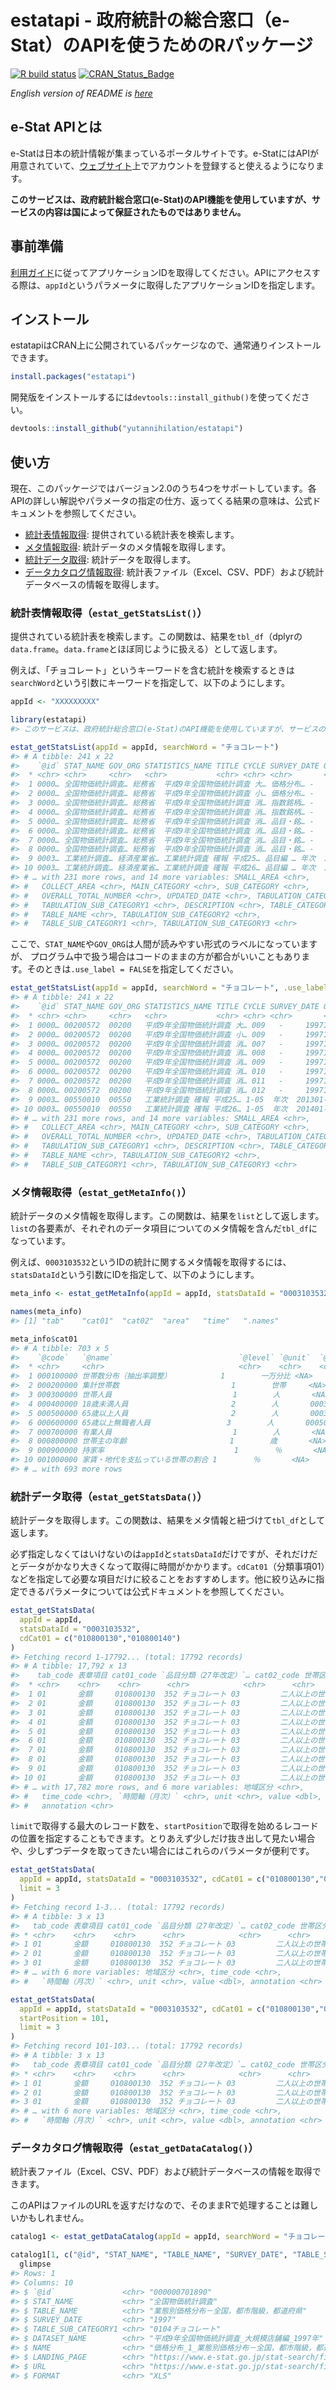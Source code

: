 
<!-- README.md is generated from README.Rmd. Please edit that file -->

# estatapi - 政府統計の総合窓口（e-Stat）のAPIを使うためのRパッケージ

<!-- badges: start -->

[![R build
status](https://github.com/yutannihilation/estatapi/workflows/R-CMD-check/badge.svg)](https://github.com/yutannihilation/estatapi/actions)
[![CRAN\_Status\_Badge](https://www.r-pkg.org/badges/version/estatapi)](http://cran.r-project.org/package=estatapi)
<!-- badges: end -->


*English version of README is
[here](https://github.com/yutannihilation/estatapi/blob/master/README.en.md)*

## e-Stat APIとは

e-Statは日本の統計情報が集まっているポータルサイトです。e-StatにはAPIが用意されていて、[ウェブサイト](http://www.e-stat.go.jp/api/)上でアカウントを登録すると使えるようになります。

**このサービスは、政府統計総合窓口(e-Stat)のAPI機能を使用していますが、サービスの内容は国によって保証されたものではありません。**

## 事前準備

[利用ガイド](http://www.e-stat.go.jp/api/api-guide/)に従ってアプリケーションIDを取得してください。APIにアクセスする際は、`appId`というパラメータに取得したアプリケーションIDを指定します。

## インストール

estatapiはCRAN上に公開されているパッケージなので、通常通りインストールできます。

``` r
install.packages("estatapi")
```

開発版をインストールするには`devtools::install_github()`を使ってください。

``` r
devtools::install_github("yutannihilation/estatapi")
```

## 使い方

現在、このパッケージではバージョン2.0のうち4つをサポートしています。各APIの詳しい解説やパラメータの指定の仕方、返ってくる結果の意味は、公式ドキュメントを参照してください。

  - [統計表情報取得](http://www.e-stat.go.jp/api/e-stat-manual/#api_2_1):
    提供されている統計表を検索します。
  - [メタ情報取得](http://www.e-stat.go.jp/api/e-stat-manual/#api_2_2):
    統計データのメタ情報を取得します。
  - [統計データ取得](http://www.e-stat.go.jp/api/e-stat-manual/#api_2_3):
    統計データを取得します。
  - [データカタログ情報取得](http://www.e-stat.go.jp/api/e-stat-manual/#api_2_6):
    統計表ファイル（Excel、CSV、PDF）および統計データベースの情報を取得します。

### 統計表情報取得（`estat_getStatsList()`）

提供されている統計表を検索します。この関数は、結果を`tbl_df`（dplyrの`data.frame`。`data.frame`とほぼ同じように扱える）として返します。

例えば、「チョコレート」というキーワードを含む統計を検索するときは`searchWord`という引数にキーワードを指定して、以下のようにします。

``` r
appId <- "XXXXXXXXX"
```

``` r
library(estatapi)
#> このサービスは、政府統計総合窓口(e-Stat)のAPI機能を使用していますが、サービスの内容は国によって保証されたものではありません。

estat_getStatsList(appId = appId, searchWord = "チョコレート")
#> # A tibble: 241 x 22
#>    `@id` STAT_NAME GOV_ORG STATISTICS_NAME TITLE CYCLE SURVEY_DATE OPEN_DATE
#>  * <chr> <chr>     <chr>   <chr>           <chr> <chr> <chr>       <chr>    
#>  1 0000… 全国物価統計調査… 総務省  平成9年全国物価統計調査 大… 価格分布… -     199711      2007-09-…
#>  2 0000… 全国物価統計調査… 総務省  平成9年全国物価統計調査 小… 価格分布… -     199711      2007-09-…
#>  3 0000… 全国物価統計調査… 総務省  平成9年全国物価統計調査 消… 指数銘柄… -     199711      2007-09-…
#>  4 0000… 全国物価統計調査… 総務省  平成9年全国物価統計調査 消… 指数銘柄… -     199711      2007-09-…
#>  5 0000… 全国物価統計調査… 総務省  平成9年全国物価統計調査 消… 品目・銘… -     199711      2007-09-…
#>  6 0000… 全国物価統計調査… 総務省  平成9年全国物価統計調査 消… 品目・銘… -     199711      2007-09-…
#>  7 0000… 全国物価統計調査… 総務省  平成9年全国物価統計調査 消… 品目・銘… -     199711      2007-09-…
#>  8 0000… 全国物価統計調査… 総務省  平成9年全国物価統計調査 消… 品目・銘… -     199711      2007-09-…
#>  9 0003… 工業統計調査… 経済産業省… 工業統計調査 確報 平成25… 品目編 … 年次  201301-201… 2015-05-…
#> 10 0003… 工業統計調査… 経済産業省… 工業統計調査 確報 平成26… 品目編 … 年次  201401-201… 2016-04-…
#> # … with 231 more rows, and 14 more variables: SMALL_AREA <chr>,
#> #   COLLECT_AREA <chr>, MAIN_CATEGORY <chr>, SUB_CATEGORY <chr>,
#> #   OVERALL_TOTAL_NUMBER <chr>, UPDATED_DATE <chr>, TABULATION_CATEGORY <chr>,
#> #   TABULATION_SUB_CATEGORY1 <chr>, DESCRIPTION <chr>, TABLE_CATEGORY <chr>,
#> #   TABLE_NAME <chr>, TABULATION_SUB_CATEGORY2 <chr>,
#> #   TABLE_SUB_CATEGORY1 <chr>, TABULATION_SUB_CATEGORY3 <chr>
```

ここで、`STAT_NAME`や`GOV_ORG`は人間が読みやすい形式のラベルになっていますが、
プログラム中で扱う場合はコードのままの方が都合がいいこともあります。そのときは`.use_label
= FALSE`を指定してください。

``` r
estat_getStatsList(appId = appId, searchWord = "チョコレート", .use_label = FALSE)
#> # A tibble: 241 x 22
#>    `@id` STAT_NAME GOV_ORG STATISTICS_NAME TITLE CYCLE SURVEY_DATE OPEN_DATE
#>  * <chr> <chr>     <chr>   <chr>           <chr> <chr> <chr>       <chr>    
#>  1 0000… 00200572  00200   平成9年全国物価統計調査 大… 009   -     199711      2007-09-…
#>  2 0000… 00200572  00200   平成9年全国物価統計調査 小… 009   -     199711      2007-09-…
#>  3 0000… 00200572  00200   平成9年全国物価統計調査 消… 007   -     199711      2007-09-…
#>  4 0000… 00200572  00200   平成9年全国物価統計調査 消… 008   -     199711      2007-09-…
#>  5 0000… 00200572  00200   平成9年全国物価統計調査 消… 009   -     199711      2007-09-…
#>  6 0000… 00200572  00200   平成9年全国物価統計調査 消… 010   -     199711      2007-09-…
#>  7 0000… 00200572  00200   平成9年全国物価統計調査 消… 011   -     199711      2007-09-…
#>  8 0000… 00200572  00200   平成9年全国物価統計調査 消… 012   -     199711      2007-09-…
#>  9 0003… 00550010  00550   工業統計調査 確報 平成25… 1-05  年次  201301-201… 2015-05-…
#> 10 0003… 00550010  00550   工業統計調査 確報 平成26… 1-05  年次  201401-201… 2016-04-…
#> # … with 231 more rows, and 14 more variables: SMALL_AREA <chr>,
#> #   COLLECT_AREA <chr>, MAIN_CATEGORY <chr>, SUB_CATEGORY <chr>,
#> #   OVERALL_TOTAL_NUMBER <chr>, UPDATED_DATE <chr>, TABULATION_CATEGORY <chr>,
#> #   TABULATION_SUB_CATEGORY1 <chr>, DESCRIPTION <chr>, TABLE_CATEGORY <chr>,
#> #   TABLE_NAME <chr>, TABULATION_SUB_CATEGORY2 <chr>,
#> #   TABLE_SUB_CATEGORY1 <chr>, TABULATION_SUB_CATEGORY3 <chr>
```

### メタ情報取得（`estat_getMetaInfo()`）

統計データのメタ情報を取得します。この関数は、結果を`list`として返します。`list`の各要素が、それぞれのデータ項目についてのメタ情報を含んだ`tbl_df`になっています。

例えば、`0003103532`というIDの統計に関するメタ情報を取得するには、`statsDataId`という引数にIDを指定して、以下のようにします。

``` r
meta_info <- estat_getMetaInfo(appId = appId, statsDataId = "0003103532")

names(meta_info)
#> [1] "tab"    "cat01"  "cat02"  "area"   "time"   ".names"

meta_info$cat01
#> # A tibble: 703 x 5
#>    `@code`   `@name`                            `@level` `@unit`  `@parentCode`
#>  * <chr>     <chr>                              <chr>    <chr>    <chr>        
#>  1 000100000 世帯数分布（抽出率調整）           1        一万分比 <NA>         
#>  2 000200000 集計世帯数                         1        世帯     <NA>         
#>  3 000300000 世帯人員                           1        人       <NA>         
#>  4 000400000 18歳未満人員                       2        人       000300000    
#>  5 000500000 65歳以上人員                       2        人       000300000    
#>  6 000600000 65歳以上無職者人員                 3        人       000500000    
#>  7 000700000 有業人員                           1        人       <NA>         
#>  8 000800000 世帯主の年齢                       1        歳       <NA>         
#>  9 000900000 持家率                             1        ％       <NA>         
#> 10 001000000 家賃・地代を支払っている世帯の割合 1        ％       <NA>         
#> # … with 693 more rows
```

### 統計データ取得（`estat_getStatsData()`）

統計データを取得します。この関数は、結果をメタ情報と紐づけて`tbl_df`として返します。

必ず指定しなくてはいけないのは`appId`と`statsDataId`だけですが、それだけだとデータがかなり大きくなって取得に時間がかかります。`cdCat01`（分類事項01）などを指定して必要な項目だけに絞ることをおすすめします。他に絞り込みに指定できるパラメータについては公式ドキュメントを参照してください。

``` r
estat_getStatsData(
  appId = appId,
  statsDataId = "0003103532",
  cdCat01 = c("010800130","010800140")
)
#> Fetching record 1-17792... (total: 17792 records)
#> # A tibble: 17,792 x 13
#>    tab_code 表章項目 cat01_code `品目分類（27年改定）`… cat02_code 世帯区分 area_code
#>  * <chr>    <chr>    <chr>      <chr>            <chr>      <chr>    <chr>    
#>  1 01       金額     010800130  352 チョコレート 03         二人以上の世帯… 00000    
#>  2 01       金額     010800130  352 チョコレート 03         二人以上の世帯… 00000    
#>  3 01       金額     010800130  352 チョコレート 03         二人以上の世帯… 00000    
#>  4 01       金額     010800130  352 チョコレート 03         二人以上の世帯… 00000    
#>  5 01       金額     010800130  352 チョコレート 03         二人以上の世帯… 00000    
#>  6 01       金額     010800130  352 チョコレート 03         二人以上の世帯… 00000    
#>  7 01       金額     010800130  352 チョコレート 03         二人以上の世帯… 00000    
#>  8 01       金額     010800130  352 チョコレート 03         二人以上の世帯… 00000    
#>  9 01       金額     010800130  352 チョコレート 03         二人以上の世帯… 00000    
#> 10 01       金額     010800130  352 チョコレート 03         二人以上の世帯… 00000    
#> # … with 17,782 more rows, and 6 more variables: 地域区分 <chr>,
#> #   time_code <chr>, `時間軸（月次）` <chr>, unit <chr>, value <dbl>,
#> #   annotation <chr>
```

`limit`で取得する最大のレコード数を、`startPosition`で取得を始めるレコードの位置を指定することもできます。とりあえず少しだけ抜き出して見たい場合や、少しずつデータを取ってきたい場合にはこれらのパラメータが便利です。

``` r
estat_getStatsData(
  appId = appId, statsDataId = "0003103532", cdCat01 = c("010800130","010800140"),
  limit = 3
)
#> Fetching record 1-3... (total: 17792 records)
#> # A tibble: 3 x 13
#>   tab_code 表章項目 cat01_code `品目分類（27年改定）`… cat02_code 世帯区分 area_code
#> * <chr>    <chr>    <chr>      <chr>            <chr>      <chr>    <chr>    
#> 1 01       金額     010800130  352 チョコレート 03         二人以上の世帯… 00000    
#> 2 01       金額     010800130  352 チョコレート 03         二人以上の世帯… 00000    
#> 3 01       金額     010800130  352 チョコレート 03         二人以上の世帯… 00000    
#> # … with 6 more variables: 地域区分 <chr>, time_code <chr>,
#> #   `時間軸（月次）` <chr>, unit <chr>, value <dbl>, annotation <chr>

estat_getStatsData(
  appId = appId, statsDataId = "0003103532", cdCat01 = c("010800130","010800140"),
  startPosition = 101,
  limit = 3
)
#> Fetching record 101-103... (total: 17792 records)
#> # A tibble: 3 x 13
#>   tab_code 表章項目 cat01_code `品目分類（27年改定）`… cat02_code 世帯区分 area_code
#> * <chr>    <chr>    <chr>      <chr>            <chr>      <chr>    <chr>    
#> 1 01       金額     010800130  352 チョコレート 03         二人以上の世帯… 00000    
#> 2 01       金額     010800130  352 チョコレート 03         二人以上の世帯… 00000    
#> 3 01       金額     010800130  352 チョコレート 03         二人以上の世帯… 00000    
#> # … with 6 more variables: 地域区分 <chr>, time_code <chr>,
#> #   `時間軸（月次）` <chr>, unit <chr>, value <dbl>, annotation <chr>
```

### データカタログ情報取得（`estat_getDataCatalog()`）

統計表ファイル（Excel、CSV、PDF）および統計データベースの情報を取得できます。

このAPIはファイルのURLを返すだけなので、そのままRで処理することは難しいかもしれません。

``` r
catalog1 <- estat_getDataCatalog(appId = appId, searchWord = "チョコレート", dataType = c("PDF", "XLS"))

catalog1[1, c("@id", "STAT_NAME", "TABLE_NAME", "SURVEY_DATE", "TABLE_SUB_CATEGORY1", "DATASET_NAME", "NAME", "LANDING_PAGE", "URL", "FORMAT")] %>%
  glimpse
#> Rows: 1
#> Columns: 10
#> $ `@id`               <chr> "000000701890"
#> $ STAT_NAME           <chr> "全国物価統計調査"
#> $ TABLE_NAME          <chr> "業態別価格分布－全国，都市階級，都道府県"
#> $ SURVEY_DATE         <chr> "1997"
#> $ TABLE_SUB_CATEGORY1 <chr> "0104チョコレート"
#> $ DATASET_NAME        <chr> "平成9年全国物価統計調査_大規模店舗編_1997年"
#> $ NAME                <chr> "価格分布_1_業態別価格分布－全国，都市階級，都道府県_0104チョコレート"
#> $ LANDING_PAGE        <chr> "https://www.e-stat.go.jp/stat-search/files?layo…
#> $ URL                 <chr> "https://www.e-stat.go.jp/stat-search/file-downl…
#> $ FORMAT              <chr> "XLS"
```
